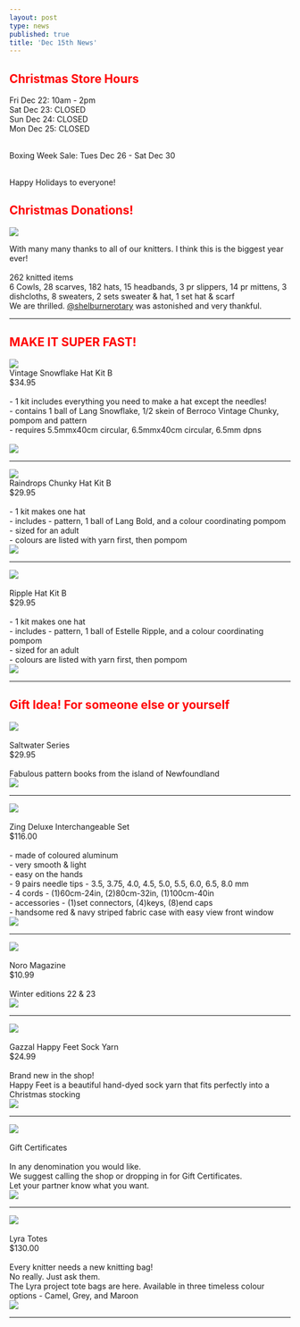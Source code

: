```yaml
---
layout: post
type: news
published: true
title: 'Dec 15th News'
---
```

<h2><font color="red">Christmas Store Hours</font></h2>
<p>Fri Dec 22: 10am - 2pm<br/>
Sat Dec 23: CLOSED<br/>
Sun Dec 24: CLOSED<br/>
Mon Dec 25: CLOSED<br/><br/>

Boxing Week Sale: Tues Dec 26 - Sat Dec 30<br/><br/>

Happy Holidays to everyone!</p>

<h2><font color="red">Christmas Donations!</font></h2>
<img src="/img/donate2023.jpg">
<p>With many many thanks to all of our knitters. I think this is the biggest year ever!<br/><br/>
262 knitted items<br/>
6 Cowls, 28 scarves, 182 hats, 15 headbands, 3 pr slippers, 14 pr mittens, 3 dishcloths, 8 sweaters, 2 sets sweater & hat, 1 set hat & scarf<br/>
We are thrilled. <a href="https://shelburnerotaryclub.com/">@shelburnerotary</a> was astonished and very thankful.</p>
<hr />

<h2><font color="red">MAKE IT SUPER FAST!</font></h2>

<p><a href="https://www.woolandsilkcoshop.com/products/vintage-snowflake-hat-kit-b-1"><img src="/img/snowflakehat2.jpg"></a><br />
Vintage Snowflake Hat Kit B<br/>$34.95<br/><br />
- 1 kit includes everything you need to make a hat except the needles!<br/>
- contains 1 ball of Lang Snowflake, 1/2 skein of Berroco Vintage Chunky, pompom and pattern<br/>
- requires 5.5mmx40cm circular, 6.5mmx40cm circular, 6.5mm dpns<br /><br/>
<a href="https://www.woolandsilkcoshop.com/products/vintage-snowflake-hat-kit-b-1"><img src="/img/btn_shop_now.jpg"></a> </p>
<hr />

<p><a href="https://www.woolandsilkcoshop.com/products/raindrops-chunky-hat-kit-b"><img src="/img/raindrophat.jpg"></a><br />
Raindrops Chunky Hat Kit B<br/>$29.95<br/><br />
- 1 kit makes one hat<br/>
- includes - pattern, 1 ball of Lang Bold, and a colour coordinating pompom<br/>
- sized for an adult<br/>
- colours are listed with yarn first, then pompom<br/>
<a href="https://www.woolandsilkcoshop.com/products/raindrops-chunky-hat-kit-b"><img src="/img/btn_shop_now.jpg"></a></p>
<hr />

<p><a href="https://www.woolandsilkcoshop.com/products/ripple-hat-kit-b"><img src="/img/ripplehat.jpg"></a><br /><br />
Ripple Hat Kit B<br/>$29.95<br /><br />
- 1 kit makes one hat<br />
- includes - pattern, 1 ball of Estelle Ripple, and a colour coordinating pompom<br />
- sized for an adult<br />
- colours are listed with yarn first, then pompom<br />
<a href="https://www.woolandsilkcoshop.com/products/ripple-hat-kit-b"><img src="/img/btn_shop_now.jpg"></a> </p>
<hr />

<h2><font color="red">Gift Idea! For someone else or yourself</font></h2>

<p><a href="https://www.woolandsilkcoshop.com/products/saltwater-mittens"><img src="/img/saltwater.jpg"></a><br /><br />
Saltwater Series<br/>$29.95<br /><br/>
Fabulous pattern books from the island of Newfoundland<br />
<a href="https://www.woolandsilkcoshop.com/products/saltwater-mittens"><img src="/img/btn_shop_now.jpg"></a> </p>

<hr />

<p><a href="https://www.woolandsilkcoshop.com/products/zing-deluxe-interchangeable-set"><img src="/img/zing.jpg"></a><br /><br />
Zing Deluxe Interchangeable Set<br/>$116.00<br /><br/>
- made of coloured aluminum<br />
- very smooth & light<br />
- easy on the hands<br />
- 9 pairs needle tips - 3.5, 3.75, 4.0, 4.5, 5.0, 5.5, 6.0, 6.5, 8.0 mm<br />
- 4 cords - (1)60cm-24in, (2)80cm-32in, (1)100cm-40in<br />
- accessories - (1)set connectors, (4)keys, (8)end caps<br />
- handsome red & navy striped fabric case with easy view front window<br />
<a href="https://www.woolandsilkcoshop.com/products/zing-deluxe-interchangeable-set"><img src="/img/btn_shop_now.jpg"></a> </p>
<hr/>

<p><a href="https://www.woolandsilkcoshop.com/products/noro-magazine"><img src="/img/noromag.jpg"></a><br /><br />
Noro Magazine<br/>$10.99<br /><br/>
Winter editions 22 & 23<br />
<a href="https://www.woolandsilkcoshop.com/products/noro-magazine"><img src="/img/btn_shop_now.jpg"></a> </p>
<hr />

<p><a href="https://www.woolandsilkcoshop.com/products/happy-feet-hand-painted"><img src="/img/happyfeet.jpg"></a><br /><br />
Gazzal Happy Feet Sock Yarn<br/>$24.99<br /><br/>
Brand new in the shop!<br />
Happy Feet is a beautiful hand-dyed sock yarn that fits perfectly into a Christmas stocking<br />
<a href="https://www.woolandsilkcoshop.com/products/happy-feet-hand-painted"><img src="/img/btn_shop_now.jpg"></a> </p>
<hr />

<p><a href="https://kpbdqzgm2r646o9s-14031835.shopifypreview.com/products_preview"><img src="/img/giftcert.jpg"></a><br /><br />
Gift Certificates<br/><br/>
In any denomination you would like.<br />
We suggest calling the shop or dropping in for Gift Certificates.<br />
Let your partner know what you want.<br />
<a href="https://kpbdqzgm2r646o9s-14031835.shopifypreview.com/products_preview"><img src="/img/btn_shop_now.jpg"></a> </p>
<hr />

<p><a href="https://www.woolandsilkcoshop.com/products/lyra-totes"><img src="/img/lyratote.jpg"></a><br /><br />
Lyra Totes<br/>$130.00<br/><br/>
Every knitter needs a new knitting bag!<br/>
No really. Just ask them.<br/>
The Lyra project tote bags are here. Available in three timeless colour options - Camel, Grey, and Maroon<br/>
<a href="https://www.woolandsilkcoshop.com/products/lyra-totes"><img src="/img/btn_shop_now.jpg"></a> </p>
<hr />
